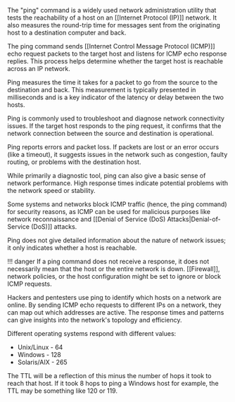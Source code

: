 The "ping" command is a widely used network administration utility that tests the reachability of a host on an [[Internet Protocol (IP)]] network. It also measures the round-trip time for messages sent from the originating host to a destination computer and back.

The ping command sends [[Internet Control Message Protocol (ICMP)]] echo request packets to the target host and listens for ICMP echo response replies. This process helps determine whether the target host is reachable across an IP network.

Ping measures the time it takes for a packet to go from the source to the destination and back. This measurement is typically presented in milliseconds and is a key indicator of the latency or delay between the two hosts.

Ping is commonly used to troubleshoot and diagnose network connectivity issues. If the target host responds to the ping request, it confirms that the network connection between the source and destination is operational.

Ping reports errors and packet loss. If packets are lost or an error occurs (like a timeout), it suggests issues in the network such as congestion, faulty routing, or problems with the destination host.

While primarily a diagnostic tool, ping can also give a basic sense of network performance. High response times indicate potential problems with the network speed or stability.

Some systems and networks block ICMP traffic (hence, the ping command) for security reasons, as ICMP can be used for malicious purposes like network reconnaissance and [[Denial of Service (DoS) Attacks|Denial-of-Service (DoS)]] attacks.

Ping does not give detailed information about the nature of network issues; it only indicates whether a host is reachable.

!!! danger
    If a ping command does not receive a response, it does not necessarily mean that the host or the entire network is down. [[Firewall]], network policies, or the host configuration might be set to ignore or block ICMP requests.

Hackers and pentesters use ping to identify which hosts on a network are online. By sending ICMP echo requests to different IPs on a network, they can map out which addresses are active. The response times and patterns can give insights into the network's topology and efficiency.

Different operating systems respond with different values:

- Unix/Linux - 64
- Windows - 128
- Solaris/AIX - 265

The TTL will be a reflection of this minus the number of hops it took to reach that host. If it took 8 hops to ping a Windows host for example, the TTL may be something like 120 or 119.



